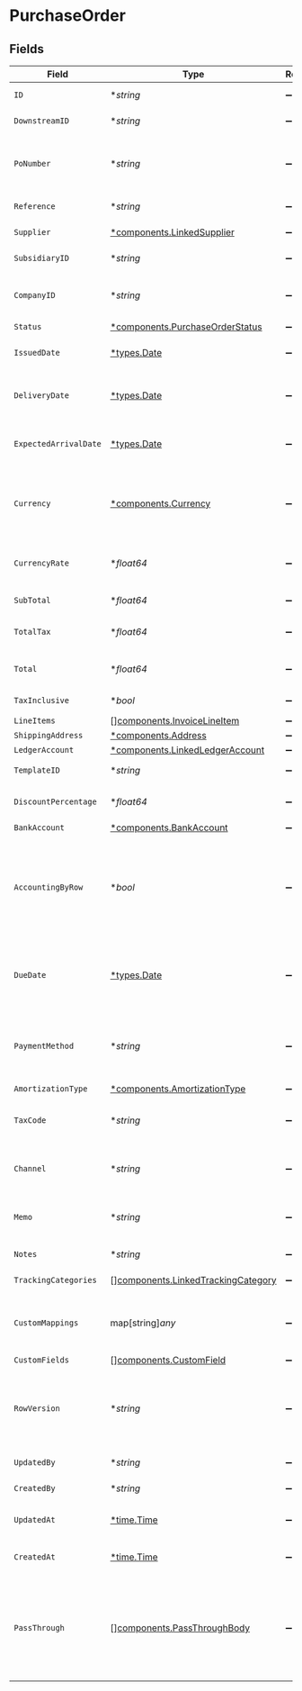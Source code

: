 # PurchaseOrder


## Fields

| Field                                                                                                                                                   | Type                                                                                                                                                    | Required                                                                                                                                                | Description                                                                                                                                             | Example                                                                                                                                                 |
| ------------------------------------------------------------------------------------------------------------------------------------------------------- | ------------------------------------------------------------------------------------------------------------------------------------------------------- | ------------------------------------------------------------------------------------------------------------------------------------------------------- | ------------------------------------------------------------------------------------------------------------------------------------------------------- | ------------------------------------------------------------------------------------------------------------------------------------------------------- |
| `ID`                                                                                                                                                    | **string*                                                                                                                                               | :heavy_minus_sign:                                                                                                                                      | A unique identifier for an object.                                                                                                                      | 12345                                                                                                                                                   |
| `DownstreamID`                                                                                                                                          | **string*                                                                                                                                               | :heavy_minus_sign:                                                                                                                                      | The third-party API ID of original entity                                                                                                               | 12345                                                                                                                                                   |
| `PoNumber`                                                                                                                                              | **string*                                                                                                                                               | :heavy_minus_sign:                                                                                                                                      | A PO Number uniquely identifies a purchase order and is generally defined by the buyer.                                                                 | 90000117                                                                                                                                                |
| `Reference`                                                                                                                                             | **string*                                                                                                                                               | :heavy_minus_sign:                                                                                                                                      | Optional purchase order reference.                                                                                                                      | 123456                                                                                                                                                  |
| `Supplier`                                                                                                                                              | [*components.LinkedSupplier](../../models/components/linkedsupplier.md)                                                                                 | :heavy_minus_sign:                                                                                                                                      | The supplier this entity is linked to.                                                                                                                  |                                                                                                                                                         |
| `SubsidiaryID`                                                                                                                                          | **string*                                                                                                                                               | :heavy_minus_sign:                                                                                                                                      | The ID of the subsidiary                                                                                                                                | 12345                                                                                                                                                   |
| `CompanyID`                                                                                                                                             | **string*                                                                                                                                               | :heavy_minus_sign:                                                                                                                                      | The company or subsidiary id the transaction belongs to                                                                                                 | 12345                                                                                                                                                   |
| `Status`                                                                                                                                                | [*components.PurchaseOrderStatus](../../models/components/purchaseorderstatus.md)                                                                       | :heavy_minus_sign:                                                                                                                                      | N/A                                                                                                                                                     | open                                                                                                                                                    |
| `IssuedDate`                                                                                                                                            | [*types.Date](../../types/date.md)                                                                                                                      | :heavy_minus_sign:                                                                                                                                      | Date purchase order was issued - YYYY-MM-DD.                                                                                                            | 2020-09-30                                                                                                                                              |
| `DeliveryDate`                                                                                                                                          | [*types.Date](../../types/date.md)                                                                                                                      | :heavy_minus_sign:                                                                                                                                      | The date on which the purchase order is to be delivered - YYYY-MM-DD.                                                                                   | 2020-09-30                                                                                                                                              |
| `ExpectedArrivalDate`                                                                                                                                   | [*types.Date](../../types/date.md)                                                                                                                      | :heavy_minus_sign:                                                                                                                                      | The date on which the order is expected to arrive - YYYY-MM-DD.                                                                                         | 2020-09-30                                                                                                                                              |
| `Currency`                                                                                                                                              | [*components.Currency](../../models/components/currency.md)                                                                                             | :heavy_minus_sign:                                                                                                                                      | Indicates the associated currency for an amount of money. Values correspond to [ISO 4217](https://en.wikipedia.org/wiki/ISO_4217).                      | USD                                                                                                                                                     |
| `CurrencyRate`                                                                                                                                          | **float64*                                                                                                                                              | :heavy_minus_sign:                                                                                                                                      | Currency Exchange Rate at the time entity was recorded/generated.                                                                                       | 0.69                                                                                                                                                    |
| `SubTotal`                                                                                                                                              | **float64*                                                                                                                                              | :heavy_minus_sign:                                                                                                                                      | Sub-total amount, normally before tax.                                                                                                                  | 27500                                                                                                                                                   |
| `TotalTax`                                                                                                                                              | **float64*                                                                                                                                              | :heavy_minus_sign:                                                                                                                                      | Total tax amount applied to this invoice.                                                                                                               | 2500                                                                                                                                                    |
| `Total`                                                                                                                                                 | **float64*                                                                                                                                              | :heavy_minus_sign:                                                                                                                                      | Total amount of invoice, including tax.                                                                                                                 | 27500                                                                                                                                                   |
| `TaxInclusive`                                                                                                                                          | **bool*                                                                                                                                                 | :heavy_minus_sign:                                                                                                                                      | Amounts are including tax                                                                                                                               | true                                                                                                                                                    |
| `LineItems`                                                                                                                                             | [][components.InvoiceLineItem](../../models/components/invoicelineitem.md)                                                                              | :heavy_minus_sign:                                                                                                                                      | N/A                                                                                                                                                     |                                                                                                                                                         |
| `ShippingAddress`                                                                                                                                       | [*components.Address](../../models/components/address.md)                                                                                               | :heavy_minus_sign:                                                                                                                                      | N/A                                                                                                                                                     |                                                                                                                                                         |
| `LedgerAccount`                                                                                                                                         | [*components.LinkedLedgerAccount](../../models/components/linkedledgeraccount.md)                                                                       | :heavy_minus_sign:                                                                                                                                      | N/A                                                                                                                                                     |                                                                                                                                                         |
| `TemplateID`                                                                                                                                            | **string*                                                                                                                                               | :heavy_minus_sign:                                                                                                                                      | Optional purchase order template                                                                                                                        | 123456                                                                                                                                                  |
| `DiscountPercentage`                                                                                                                                    | **float64*                                                                                                                                              | :heavy_minus_sign:                                                                                                                                      | Discount percentage applied to this transaction.                                                                                                        | 5.5                                                                                                                                                     |
| `BankAccount`                                                                                                                                           | [*components.BankAccount](../../models/components/bankaccount.md)                                                                                       | :heavy_minus_sign:                                                                                                                                      | N/A                                                                                                                                                     |                                                                                                                                                         |
| `AccountingByRow`                                                                                                                                       | **bool*                                                                                                                                                 | :heavy_minus_sign:                                                                                                                                      | Indicates if accounting by row is used (true) or not (false). Accounting by row means that a separate ledger transaction is created for each row.       | false                                                                                                                                                   |
| `DueDate`                                                                                                                                               | [*types.Date](../../types/date.md)                                                                                                                      | :heavy_minus_sign:                                                                                                                                      | The due date is the date on which a payment is scheduled to be received - YYYY-MM-DD.                                                                   | 2020-10-30                                                                                                                                              |
| `PaymentMethod`                                                                                                                                         | **string*                                                                                                                                               | :heavy_minus_sign:                                                                                                                                      | Payment method used for the transaction, such as cash, credit card, bank transfer, or check                                                             | cash                                                                                                                                                    |
| `AmortizationType`                                                                                                                                      | [*components.AmortizationType](../../models/components/amortizationtype.md)                                                                             | :heavy_minus_sign:                                                                                                                                      | Type of amortization                                                                                                                                    |                                                                                                                                                         |
| `TaxCode`                                                                                                                                               | **string*                                                                                                                                               | :heavy_minus_sign:                                                                                                                                      | Applicable tax id/code override if tax is not supplied on a line item basis.                                                                            | 1234                                                                                                                                                    |
| `Channel`                                                                                                                                               | **string*                                                                                                                                               | :heavy_minus_sign:                                                                                                                                      | The channel through which the transaction is processed.                                                                                                 | email                                                                                                                                                   |
| `Memo`                                                                                                                                                  | **string*                                                                                                                                               | :heavy_minus_sign:                                                                                                                                      | Message for the supplier. This text appears on the Purchase Order.                                                                                      | Thank you for the partnership and have a great day!                                                                                                     |
| `Notes`                                                                                                                                                 | **string*                                                                                                                                               | :heavy_minus_sign:                                                                                                                                      | Internal notes for the purchase order.                                                                                                                  | This is a test purchase order                                                                                                                           |
| `TrackingCategories`                                                                                                                                    | [][components.LinkedTrackingCategory](../../models/components/linkedtrackingcategory.md)                                                                | :heavy_minus_sign:                                                                                                                                      | A list of linked tracking categories.                                                                                                                   |                                                                                                                                                         |
| `CustomMappings`                                                                                                                                        | map[string]*any*                                                                                                                                        | :heavy_minus_sign:                                                                                                                                      | When custom mappings are configured on the resource, the result is included here.                                                                       |                                                                                                                                                         |
| `CustomFields`                                                                                                                                          | [][components.CustomField](../../models/components/customfield.md)                                                                                      | :heavy_minus_sign:                                                                                                                                      | N/A                                                                                                                                                     |                                                                                                                                                         |
| `RowVersion`                                                                                                                                            | **string*                                                                                                                                               | :heavy_minus_sign:                                                                                                                                      | A binary value used to detect updates to a object and prevent data conflicts. It is incremented each time an update is made to the object.              | 1-12345                                                                                                                                                 |
| `UpdatedBy`                                                                                                                                             | **string*                                                                                                                                               | :heavy_minus_sign:                                                                                                                                      | The user who last updated the object.                                                                                                                   | 12345                                                                                                                                                   |
| `CreatedBy`                                                                                                                                             | **string*                                                                                                                                               | :heavy_minus_sign:                                                                                                                                      | The user who created the object.                                                                                                                        | 12345                                                                                                                                                   |
| `UpdatedAt`                                                                                                                                             | [*time.Time](https://pkg.go.dev/time#Time)                                                                                                              | :heavy_minus_sign:                                                                                                                                      | The date and time when the object was last updated.                                                                                                     | 2020-09-30T07:43:32.000Z                                                                                                                                |
| `CreatedAt`                                                                                                                                             | [*time.Time](https://pkg.go.dev/time#Time)                                                                                                              | :heavy_minus_sign:                                                                                                                                      | The date and time when the object was created.                                                                                                          | 2020-09-30T07:43:32.000Z                                                                                                                                |
| `PassThrough`                                                                                                                                           | [][components.PassThroughBody](../../models/components/passthroughbody.md)                                                                              | :heavy_minus_sign:                                                                                                                                      | The pass_through property allows passing service-specific, custom data or structured modifications in request body when creating or updating resources. |                                                                                                                                                         |
